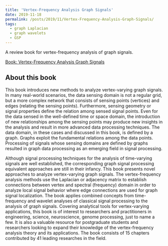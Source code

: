 ```yaml
---
title: 'Vertex-Frequency Analysis Graph Signals'
date: 2019-11-18
permalink: /posts/2019/11/Vertex-Frequency-Analysis-Graph-Signals/
tags:
  - graph Laplacian
  - graph wavelets
  - GSP
---
```


A review book for vertex-frequency analysis of graph signals.

[Book: Vertex-Frequency Analysis Graph Signals](https://www.springer.com/gp/book/9783030035730)

About this book
------
This book introduces new methods to analyze vertex-varying graph signals. In many real-world scenarios, the data sensing domain is not a regular grid, but a more complex network that consists of sensing points (vertices) and edges  (relating the sensing points). Furthermore, sensing geometry or signal properties define the relation among sensed signal points. Even for the data sensed in the well-defined time or space domain, the introduction of new relationships among the sensing points may produce new insights in the analysis and result in more advanced data processing techniques. The data domain, in these cases and discussed in this book, is defined by a graph. Graphs exploit the fundamental relations among the data points. Processing of signals whose sensing domains are defined by graphs resulted in graph data processing as an emerging field in signal processing.

Although signal processing techniques for the analysis of time-varying signals are well established, the corresponding graph signal processing equivalent approaches are still in their infancy. This book presents novel approaches to analyze vertex-varying graph signals. The vertex-frequency analysis methods use the Laplacian or adjacency matrix to establish connections between vertex and spectral (frequency) domain in order to analyze local signal behavior where edge connections are used for graph signal localization. The book applies combined concepts from time-frequency and wavelet analyses of classical signal processing to the analysis of graph signals.
Covering analytical tools for vertex-varying applications, this book is of interest to researchers and practitioners in engineering, science, neuroscience, genome processing, just to name a few. It is also a valuable resource for postgraduate students and researchers looking to expand their knowledge of the vertex-frequency analysis theory and its applications.
The book consists of 15 chapters contributed by 41 leading researches in the field.
